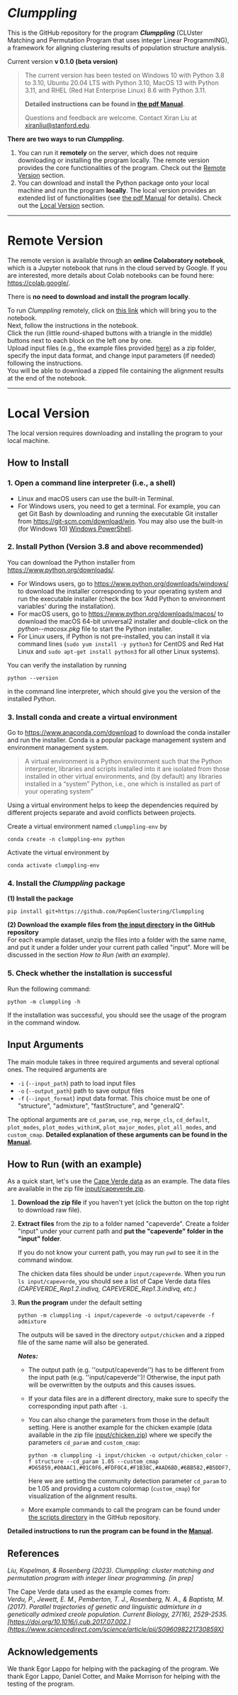 # *Clumppling*

This is the GitHub repository for the program ***Clumppling*** (CLUster Matching and Permutation Program that uses integer Linear ProgrammING), a framework for aligning clustering results of population structure analysis.

Current version **v 0.1.0 (beta version)** 

> The current version has been tested on Windows 10 with Python 3.8 to 3.10, Ubuntu 20.04 LTS with Python 3.10, MacOS 13 with Python 3.11, and RHEL (Red Hat Enterprise Linux) 8.6 with Python 3.11.
>
> **Detailed instructions can be found in [the pdf Manual](Clumppling_Manual.pdf).**
>
> Questions and feedback are welcome. Contact Xiran Liu at xiranliu@stanford.edu.

**There are two ways to run *Clumppling*.**
1. You can run it **remotely** on the server, which does not require downloading or installing the program locally. The remote version provides the core functionalities of the program. Check out the [Remote Version](#Remote-Version) section.
2. You can download and install the Python package onto your local machine and run the program **locally**. The local version provides an extended list of functionalities (see [the pdf Manual](Clumppling_Manual.pdf) for details). Check out the [Local Version](#Local-Version) section.

---
# Remote Version
The remote version is available through an **online Colaboratory notebook**, which is a Jupyter notebook that runs in the cloud served by Google. If you are interested, more details about Colab notebooks can be found here: https://colab.google/.

There is **no need to download and install the program locally**.

To run *Clumppling* remotely, click on [this link](https://colab.research.google.com/drive/1PiM5pUKm9cx-dCz0YLWwaJcNcTQHyUm8#offline=true&sandboxMode=true) which will bring you to the notebook. \
Next, follow the instructions in the notebook. \
Click the run (little round-shaped buttons with a triangle in the middle) buttons next to each block on the left one by one. \
Upload input files (e.g., the example files provided [here](input)) as a zip folder, specify the input data format, and change input parameters (if needed) following the instructions. \
You will be able to download a zipped file containing the alignment results at the end of the notebook.

---
# Local Version
The local version requires downloading and installing the program to your local machine. 

## How to Install

### 1. Open a **command line interpreter** (i.e., a shell)
   * Linux and macOS users can use the built-in Terminal. 
   * For Windows users, you need to get a terminal. For example, you can get Git Bash by downloading and running the executable Git installer from https://git-scm.com/download/win. You may also use the built-in (for Windows 10) [Windows PowerShell](https://learn.microsoft.com/en-us/windows-server/administration/windows-commands/powershell).

### 2. Install **Python** (Version 3.8 and above recommended)
   You can download the Python installer from https://www.python.org/downloads/.
   * For Windows users, go to https://www.python.org/downloads/windows/ to download the installer corresponding to your operating system and run the executable installer (check the box 'Add Python to environment variables' during the installation).
   * For macOS users, go to https://www.python.org/downloads/macos/ to download the macOS 64-bit universal2 installer and double-click on the *python-<version>-macosx.pkg* file to start the Python installer.
   * For Linux users, if Python is not pre-installed, you can install it via command lines (``sudo yum install -y python3`` for CentOS and Red Hat Linux and ``sudo apt-get install python3`` for all other Linux systems). 
   
   You can verify the installation by running 
   ````
   python --version
   ```` 
   in the command line interpreter, which should give you the version of the installed Python.

### 3. Install conda and create a virtual environment 
   Go to https://www.anaconda.com/download to download the conda installer and run the installer. Conda is a popular package management system and environment management system.
   
   > A virtual environment is a Python environment such that the Python interpreter, libraries and scripts installed into it are isolated from those installed in other virtual environments, and (by default) any libraries installed in a “system” Python, i.e., one which is installed as part of your operating system"
   
   Using a virtual environment helps to keep the dependencies required by different projects separate and avoid conflicts between projects. 
   
   Create a virtual environment named ``clumppling-env`` by
   ````
   conda create -n clumppling-env python
   ````
   Activate the virtual environment by
   ````
   conda activate clumppling-env 
   ````
### 4. Install the *Clumppling* package 
   **(1) Install the package**  

    pip install git+https://github.com/PopGenClustering/Clumppling
    
   **(2) Download the example files from [the input directory](input) in the GitHub repository** \
   For each example dataset, unzip the files into a folder with the same name, and put it under a folder under your current path called "input". More will be discussed in the section *How to Run (with an example)*.
      
### 5. Check whether the installation is successful
   Run the following command:
   ````
   python -m clumppling -h
   ````
   If the installation was successful, you should see the usage of the program in the command window.

## Input Arguments
The main module takes in three required arguments and several optional ones. The required arguments are
* ``-i`` (``--input_path``) path to load input files
* ``-o`` (``--output_path``) path to save output files
* ``-f`` (``--input_format``) input data format. This choice must be one of "structure", "admixture", "fastStructure", and "generalQ".

The optional arguments are ``cd_param``, ``use_rep``, ``merge_cls``, ``cd_default``, ``plot_modes``, ``plot_modes_withinK``, ``plot_major_modes``, ``plot_all_modes``, and ``custom_cmap``. **Detailed explanation of these arguments can be found in the [Manual](Clumppling_Manual.pdf).**

    
## How to Run (with an example)
As a quick start, let's use the [Cape Verde data](https://doi.org/10.1016/j.cub.2017.07.002) as an example. The data files are available in the zip file [input/capeverde.zip](input/capeverde.zip). 

1. **Download the zip file** if you haven't yet (click the button on the top right to download raw file).

2. **Extract files** from the zip to a folder named "capeverde". Create a folder "input" under your current path and **put the "capeverde" folder in the "input" folder**.
   
   If you do not know your current path, you may run ``pwd`` to see it in the command window. 
   
   The chicken data files should be under ``input/capeverde``. When you run ``ls input/capeverde``, you should see a list of Cape Verde data files *(CAPEVERDE_Rep1.2.indivq, CAPEVERDE_Rep1.3.indivq, etc.)*

3. **Run the program** under the default setting
   ````
   python -m clumppling -i input/capeverde -o output/capeverde -f admixture 
   ````
   The outputs will be saved in the directory ``output/chicken`` and a zipped file of the same name will also be generated.
   
   ***Notes:***
   * The output path (e.g. ''output/capeverde'') has to be different from the input path (e.g. ''input/capeverde'')! Otherwise, the input path will be overwritten by the outputs and this causes issues.
   * If your data files are in a different directory, make sure to specify the corresponding input path after ``-i``.
   * You can also change the parameters from those in the default setting. Here is another example for the chicken example (data available in the zip file [input/chicken.zip](input/chicken.zip)) where we specify the parameters ``cd_param`` and ``custom_cmap``:
      ````
      python -m clumppling -i input/chicken -o output/chicken_color -f structure --cd_param 1.05 --custom_cmap #D65859,#00AAC1,#01C0F6,#FDF0C4,#F1B38C,#AAD6BD,#6BB582,#B5DDF7,#AE8557,#FCEC73,#A4A569,#4264AC,#A1CDB2,#DE9D5D,#D9439A,#ABB2BA,#8775B3,#B3865C,#DADDE6,#E7BDD1,#FF9999
      ````
      Here we are setting the community detection parameter ``cd_param`` to be 1.05 and providing a custom colormap (``custom_cmap``) for visualization of the alignment results. 

   * More example commands to call the program can be found under [the scripts directory](scripts) in the GitHub repository.


**Detailed instructions to run the program can be found in the [Manual](Clumppling_Manual.pdf).**

## References
*Liu, Kopelman, & Rosenberg (2023). Clumppling: cluster matching and permutation program with integer linear programming. \[in prep\]*

The Cape Verde data used as the example comes from: \
*Verdu, P., Jewett, E. M., Pemberton, T. J., Rosenberg, N. A., & Baptista, M. (2017). Parallel trajectories of genetic and linguistic admixture in a genetically admixed creole population. Current Biology, 27(16), 2529-2535. [https://doi.org/10.1016/j.cub.2017.07.002.](https://www.sciencedirect.com/science/article/pii/S096098221730859X)*

## Acknowledgements
We thank Egor Lappo for helping with the packaging of the program. 
We thank Egor Lappo, Daniel Cotter, and Maike Morrison for helping with the testing of the program.
